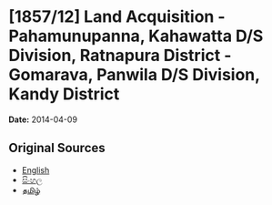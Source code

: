 # [1857/12] Land Acquisition - Pahamunupanna, Kahawatta D/S Division, Ratnapura District - Gomarava, Panwila D/S Division, Kandy District

**Date:** 2014-04-09

## Original Sources

- [English](https://documents.gov.lk/view/extra-gazettes/2014/4/1857-12_E.pdf)
- [සිංහල](https://documents.gov.lk/view/extra-gazettes/2014/4/1857-12_S.pdf)
- [தமிழ்](https://documents.gov.lk/view/extra-gazettes/2014/4/1857-12_T.pdf)

